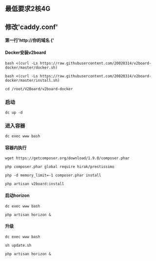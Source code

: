 ## 最低要求2核4G
## 修改'caddy.conf'
#### 第一行'http://你的域名 {'
#### Docker安装v2board
```shell
bash <(curl -Ls https://raw.githubusercontent.com/20020314/v2board-docker/master/docker.sh)
```
```shell
bash <(curl -Ls https://raw.githubusercontent.com/20020314/v2board-docker/master/install.sh)
```
```shell
cd /root/V2Board/v2board-docker
```
### 启动
```shell
dc up -d
```
### 进入容器
```shell
dc exec www bash
```
#### **容器内执行**
```shell
wget https://getcomposer.org/download/1.9.0/composer.phar
```
```shell
php composer.phar global require hirak/prestissimo
```
```shell
php -d memory_limit=-1 composer.phar install
```
```shell
php artisan v2board:install
```
#### **启动horizon**
```shell
dc exec www bash
```
```shell
php artisan horizon &
```
#### **升级**
```shell
dc exec www bash
```
```shell
sh update.sh
```
```shell
php artisan horizon &
```


